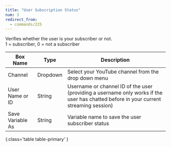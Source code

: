```yaml
---
title: "User Subscription Status"
num: 3
redirect_from:
  - commands/225
---
```


Verifies whether the user is your subscriber or not.\
1 = subscriber, 0 = not a subscriber

| Box Name | Type | Description | 
|-------|--------|--------|
|Channel|Dropdown|Select your YouTube channel from the drop down menu
| User Name or ID| String | Username or channel ID of the user (providing a username only works if the user has chatted before in your current streaming session)
|Save Variable As|String|Variable name to save the user subscriber status
{:class='table table-primary' }






